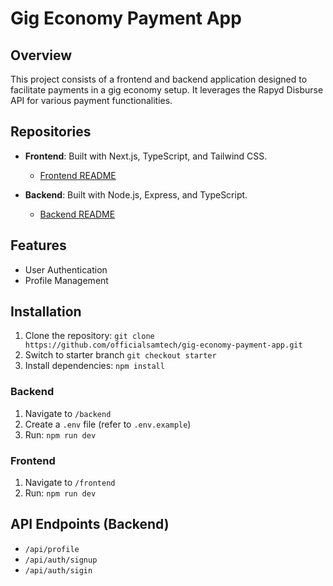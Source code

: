 # Gig Economy Payment App

## Overview

This project consists of a frontend and backend application designed to facilitate payments in a gig economy setup. It leverages the Rapyd Disburse API for various payment functionalities.

## Repositories

- **Frontend**: Built with Next.js, TypeScript, and Tailwind CSS.
  - [Frontend README](https://github.com/officialsamtech/gig-economy-payment-app/blob/main/frontend/README.md)
  
- **Backend**: Built with Node.js, Express, and TypeScript.
  - [Backend README](https://github.com/officialsamtech/gig-economy-payment-app/blob/main/backend/README.md)

## Features

- User Authentication
- Profile Management

## Installation

1. Clone the repository: `git clone https://github.com/officialsamtech/gig-economy-payment-app.git`
2. Switch to starter branch `git checkout starter`
3. Install dependencies: `npm install`

### Backend

1. Navigate to `/backend`
2. Create a `.env` file (refer to `.env.example`)
3. Run: `npm run dev`

### Frontend

1. Navigate to `/frontend`
2. Run: `npm run dev`

## API Endpoints (Backend)

- `/api/profile`
- `/api/auth/signup`
- `/api/auth/sigin`
